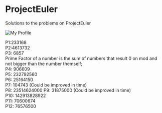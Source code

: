 # ProjectEuler
Solutions to the problems on ProjectEuler  

![My Profile](https://projecteuler.net/profile/JoaoP.png)  
  
P1:233168  
P2:4613732  
P3: 6857  
	Prime Factor of a number is the sum of numbers that result 0 on mod and not bigger than the number themself;  
P4: 906609  
P5: 232792560  
P6: 25164150  
P7: 104743 (Could be improved in time)  
P8: 23514624000 
P9: 31875000 (Could be improved in time)  
P10: 142913828922  
P11: 70600674  
P12: 76576500   
